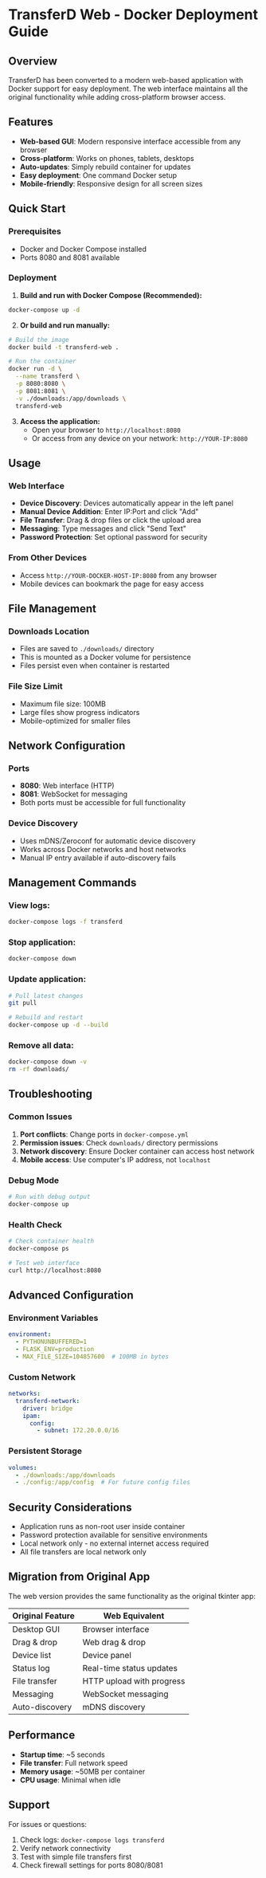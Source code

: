 # TransferD Web - Docker Deployment Guide

## Overview
TransferD has been converted to a modern web-based application with Docker support for easy deployment. The web interface maintains all the original functionality while adding cross-platform browser access.

## Features
- **Web-based GUI**: Modern responsive interface accessible from any browser
- **Cross-platform**: Works on phones, tablets, desktops
- **Auto-updates**: Simply rebuild container for updates
- **Easy deployment**: One command Docker setup
- **Mobile-friendly**: Responsive design for all screen sizes

## Quick Start

### Prerequisites
- Docker and Docker Compose installed
- Ports 8080 and 8081 available

### Deployment

1. **Build and run with Docker Compose (Recommended):**
```bash
docker-compose up -d
```

2. **Or build and run manually:**
```bash
# Build the image
docker build -t transferd-web .

# Run the container
docker run -d \
  --name transferd \
  -p 8080:8080 \
  -p 8081:8081 \
  -v ./downloads:/app/downloads \
  transferd-web
```

3. **Access the application:**
   - Open your browser to `http://localhost:8080`
   - Or access from any device on your network: `http://YOUR-IP:8080`

## Usage

### Web Interface
- **Device Discovery**: Devices automatically appear in the left panel
- **Manual Device Addition**: Enter IP:Port and click "Add"
- **File Transfer**: Drag & drop files or click the upload area
- **Messaging**: Type messages and click "Send Text"
- **Password Protection**: Set optional password for security

### From Other Devices
- Access `http://YOUR-DOCKER-HOST-IP:8080` from any browser
- Mobile devices can bookmark the page for easy access

## File Management

### Downloads Location
- Files are saved to `./downloads/` directory
- This is mounted as a Docker volume for persistence
- Files persist even when container is restarted

### File Size Limit
- Maximum file size: 100MB
- Large files show progress indicators
- Mobile-optimized for smaller files

## Network Configuration

### Ports
- **8080**: Web interface (HTTP)
- **8081**: WebSocket for messaging
- Both ports must be accessible for full functionality

### Device Discovery
- Uses mDNS/Zeroconf for automatic device discovery
- Works across Docker networks and host networks
- Manual IP entry available if auto-discovery fails

## Management Commands

### View logs:
```bash
docker-compose logs -f transferd
```

### Stop application:
```bash
docker-compose down
```

### Update application:
```bash
# Pull latest changes
git pull

# Rebuild and restart
docker-compose up -d --build
```

### Remove all data:
```bash
docker-compose down -v
rm -rf downloads/
```

## Troubleshooting

### Common Issues

1. **Port conflicts**: Change ports in `docker-compose.yml`
2. **Permission issues**: Check `downloads/` directory permissions
3. **Network discovery**: Ensure Docker container can access host network
4. **Mobile access**: Use computer's IP address, not `localhost`

### Debug Mode
```bash
# Run with debug output
docker-compose up
```

### Health Check
```bash
# Check container health
docker-compose ps

# Test web interface
curl http://localhost:8080
```

## Advanced Configuration

### Environment Variables
```yaml
environment:
  - PYTHONUNBUFFERED=1
  - FLASK_ENV=production
  - MAX_FILE_SIZE=104857600  # 100MB in bytes
```

### Custom Network
```yaml
networks:
  transferd-network:
    driver: bridge
    ipam:
      config:
        - subnet: 172.20.0.0/16
```

### Persistent Storage
```yaml
volumes:
  - ./downloads:/app/downloads
  - ./config:/app/config  # For future config files
```

## Security Considerations

- Application runs as non-root user inside container
- Password protection available for sensitive environments
- Local network only - no external internet access required
- All file transfers are local network only

## Migration from Original App

The web version provides the same functionality as the original tkinter app:

| Original Feature | Web Equivalent |
|-----------------|----------------|
| Desktop GUI | Browser interface |
| Drag & drop | Web drag & drop |
| Device list | Device panel |
| Status log | Real-time status updates |
| File transfer | HTTP upload with progress |
| Messaging | WebSocket messaging |
| Auto-discovery | mDNS discovery |

## Performance

- **Startup time**: ~5 seconds
- **File transfer**: Full network speed
- **Memory usage**: ~50MB per container
- **CPU usage**: Minimal when idle

## Support

For issues or questions:
1. Check logs: `docker-compose logs transferd`
2. Verify network connectivity
3. Test with simple file transfers first
4. Check firewall settings for ports 8080/8081
